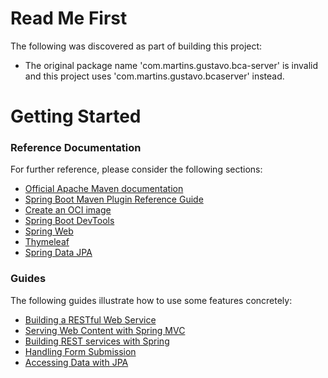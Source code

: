 # Read Me First
The following was discovered as part of building this project:

* The original package name 'com.martins.gustavo.bca-server' is invalid and this project uses 'com.martins.gustavo.bcaserver' instead.

# Getting Started

### Reference Documentation
For further reference, please consider the following sections:

* [Official Apache Maven documentation](https://maven.apache.org/guides/index.html)
* [Spring Boot Maven Plugin Reference Guide](https://docs.spring.io/spring-boot/docs/2.4.0-SNAPSHOT/maven-plugin/reference/html/)
* [Create an OCI image](https://docs.spring.io/spring-boot/docs/2.4.0-SNAPSHOT/maven-plugin/reference/html/#build-image)
* [Spring Boot DevTools](https://docs.spring.io/spring-boot/docs/2.3.2.RELEASE/reference/htmlsingle/#using-boot-devtools)
* [Spring Web](https://docs.spring.io/spring-boot/docs/2.3.2.RELEASE/reference/htmlsingle/#boot-features-developing-web-applications)
* [Thymeleaf](https://docs.spring.io/spring-boot/docs/2.3.2.RELEASE/reference/htmlsingle/#boot-features-spring-mvc-template-engines)
* [Spring Data JPA](https://docs.spring.io/spring-boot/docs/2.3.2.RELEASE/reference/htmlsingle/#boot-features-jpa-and-spring-data)

### Guides
The following guides illustrate how to use some features concretely:

* [Building a RESTful Web Service](https://spring.io/guides/gs/rest-service/)
* [Serving Web Content with Spring MVC](https://spring.io/guides/gs/serving-web-content/)
* [Building REST services with Spring](https://spring.io/guides/tutorials/bookmarks/)
* [Handling Form Submission](https://spring.io/guides/gs/handling-form-submission/)
* [Accessing Data with JPA](https://spring.io/guides/gs/accessing-data-jpa/)

